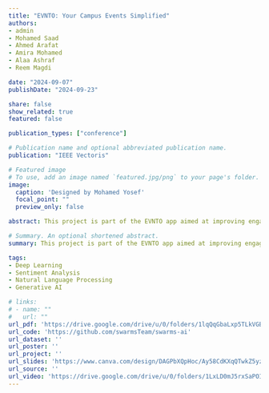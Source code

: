 ```yaml
---
title: "EVNTO: Your Campus Events Simplified"
authors:
- admin
- Mohamed Saad
- Ahmed Arafat
- Amira Mohamed
- Alaa Ashraf
- Reem Magdi

date: "2024-09-07"
publishDate: "2024-09-23"

share: false
show_related: true
featured: false

publication_types: ["conference"]

# Publication name and optional abbreviated publication name.
publication: "IEEE Vectoris"

# Featured image
# To use, add an image named `featured.jpg/png` to your page's folder. 
image:
  caption: 'Designed by Mohamed Yosef'
  focal_point: ""
  preview_only: false

abstract: This project is part of the EVNTO app aimed at improving engagement for Mansoura University students by providing them with useful AI tools such as (1) Sentiment Analysis to analyse user comments to provide event organizers with star ratings based on the sentiment of the reviews, (2) Chatbot designed to assist users in finding information about events using Google Generative AI, and (3) Cold Start Recommendation System to recommends events to new users or users with limited interaction history using a vectorized embedding-based system.

# Summary. An optional shortened abstract.
summary: This project is part of the EVNTO app aimed at improving engagement for Mansoura University students by providing them with useful AI tools such as sentiment analysis, a chatbot, and a cold start recommendation system.

tags:
- Deep Learning
- Sentiment Analysis
- Natural Language Processing
- Generative AI 

# links:
# - name: ""
#   url: ""
url_pdf: 'https://drive.google.com/drive/u/0/folders/1lqQqGbaLxp5TLkVGBSh7-vigy3lgd9dq'
url_code: 'https://github.com/swarmsTeam/swarms-ai'
url_dataset: ''
url_poster: ''
url_project: ''
url_slides: 'https://www.canva.com/design/DAGPbXQpHoc/Ay58CdKXqQTwkZ5yzrUEsw/edit?utm_content=DAGPbXQpHoc&utm_campaign=designshare&utm_medium=link2&utm_source=sharebutton'
url_source: ''
url_video: 'https://drive.google.com/drive/u/0/folders/1LxLD0mJ5rxSaPOIrOjJpLvNmFMmBrDLV'
---
```


